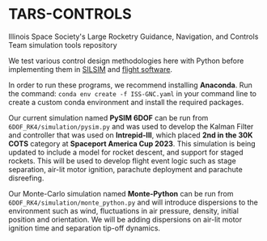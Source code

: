 # TARS-CONTROLS
Illinois Space Society's Large Rocketry Guidance, Navigation, and Controls Team simulation tools repository

We test various control design methodologies here with Python before implementing them in [SILSIM](https://github.com/ISSUIUC/ISS_SILSIM) and [flight software](https://github.com/ISSUIUC/MIDAS-Software).

In order to run these programs, we recommend installing **Anaconda**. Run the command: `conda env create -f ISS-GNC.yaml` in your command line to create a custom conda environment and install the required packages.

Our current simulation named **PySIM 6DOF** can be run from `6DOF_RK4/simulation/pysim.py` and was used to develop the Kalman Filter and controller that was used on **Intrepid-III**, which placed **2nd in the 30K COTS** category at **Spaceport America Cup 2023**. This simulation is being updated to include a model for rocket descent, and support for staged rockets. This will be used to develop flight event logic such as stage separation, air-lit motor ignition, parachute deployment and parachute disreefing.

Our Monte-Carlo simulation named **Monte-Python** can be run from `6DOF_RK4/simulation/monte_python.py` and will introduce dispersions to the environment such as wind, fluctuations in air pressure, density, initial position and orientation. We will be adding dispersions on air-lit motor ignition time and separation tip-off dynamics.

